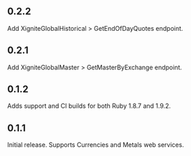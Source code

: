 ## 0.2.2 ##

Add XigniteGlobalHistorical > GetEndOfDayQuotes endpoint.

## 0.2.1 ##

Add XigniteGlobalMaster > GetMasterByExchange endpoint.

## 0.1.2 ##

Adds support and CI builds for both Ruby 1.8.7 and 1.9.2.

## 0.1.1 ##

Initial release. Supports Currencies and Metals web services.
